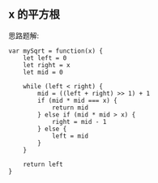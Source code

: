 ## x 的平方根

思路题解:

    var mySqrt = function(x) {
        let left = 0
        let right = x
        let mid = 0

        while (left < right) {
            mid = ((left + right) >> 1) + 1
            if (mid * mid === x) {
                return mid
            } else if (mid * mid > x) {
                right = mid - 1
            } else {
                left = mid
            }
        }

        return left
    }
